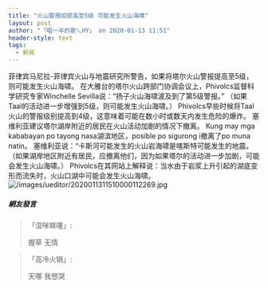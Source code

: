 ```yaml
---
title: "火山警报如提高至5级 可能发生火山海啸"
layout: post
author: "「唱一半的歌乀HY」 on 2020-01-13 11:51"
header-style: text
tags:
  - 新闻
---
```


菲律宾马尼拉-菲律宾火山与地震研究所警告，如果将塔尔火山警报提高至5级，则可能发生火山海啸。
在大雅台的塔尔火山跨部门协调会议上，Phivolcs监督科学研究专家Winchelle Sevilla说：“扬子火山海啸波及到了第5级警报。”
（如果Taal的活动进一步增强到5级，则可能发生火山海啸。）
Phivolcs早些时候将Taal火山的警报级别提高到4级，这意味着可能在数小时或数天内发生危险的爆炸。
塞维利亚建议塔尔湖岸附近的居民在火山活动加剧的情况下撤离。
Kung may mga kababayan po tayong nasa湖滨地区，posible po sigurong i撤离了po muna natin。
塞维利亚说：“卡斯河可能发生的火山岩海啸是喀斯特可能发生的地震。
（如果湖岸地区附近有居民，应撤离他们，因为如果塔尔的活动进一步加剧，可能会发生火山海啸。）
Phivolcs在其网站上解释说：当水由于岩浆上升引起的湖底变形而流失时，火山口湖中可能会发生火山海啸。
<img src="http://images.feileyuan.com/images/ueditor/2020011311510000112269.jpg" title="/images/ueditor/2020011311510000112269.jpg" alt="/images/ueditor/2020011311510000112269.jpg">
<input type="hidden" value="菲乐园提供">

##### 網友發言 
> 「湿咪嘛噻」:
> <p>握草 无情</p>

> 「高冷火锅」:
> <p>天哪 我想哭</p>


